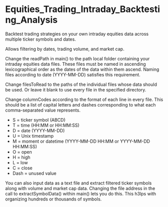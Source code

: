 # Equities_Trading_Intraday_Backtesting_Analysis
Backtest trading strategies on your own intraday equities data across multiple ticker symbols and dates.

Allows filtering by dates, trading volume, and market cap.

Change the readPath in main() to the path local folder containing your intraday equities data files. These files must be named in ascending lexicographical order as the dates of the data within them ascend. Naming files according to date (YYYY-MM-DD) satisfies this requirement.

Change filesToRead to the paths of the individual files whose data should be used. Or leave it blank to use every file in the specified directory.

Change columnCodes according to the format of each line in every file. This should be a list of capital letters and dashes corresponding to what each comma-separated value represents.

- S = ticker symbol (ABCD)
- T = time (HH:MM or HH:MM:SS)
- D = date (YYYY-MM-DD)
- U = Unix timestamp
- M = moment or datetime (YYYY-MM-DD HH:MM or YYYY-MM-DD HH:MM:SS)
- O = open
- H = high
- L = low
- C = close
- Dash = unused value

You can also input data as a text file and extract filtered ticker symbols along with volume and market cap data. Changing the file address in the call to extractSymbolData() within main() lets you do this. This h3lps with organizing hundreds or thousands of symbols.
